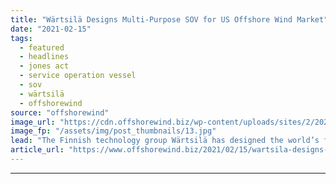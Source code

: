 ```yaml
---
title: "Wärtsilä Designs Multi-Purpose SOV for US Offshore Wind Market"
date: "2021-02-15"
tags: 
  - featured
  - headlines
  - jones act
  - service operation vessel
  - sov
  - wärtsilä
  - offshorewind
source: "offshorewind"
image_url: "https://cdn.offshorewind.biz/wp-content/uploads/sites/2/2021/02/15092035/W%C3%A4rtsil%C3%A4-Designs-Multi-Purpose-SOV-for-US-Offshore-Wind-Market.jpg"
image_fp: "/assets/img/post_thumbnails/13.jpg"
lead: "The Finnish technology group Wärtsilä has designed the world’s first US-flagged, Jones Act-compliant hybrid"
article_url: "https://www.offshorewind.biz/2021/02/15/wartsila-designs-multi-purpose-sov-for-us-offshore-wind-market/"
---
```


---
